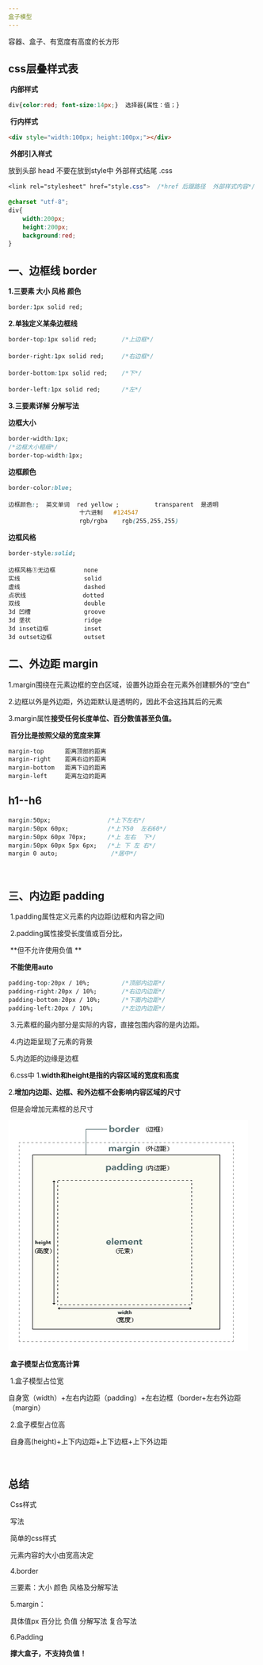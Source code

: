```yaml
---
盒子模型
---
```


容器、盒子、有宽度有高度的长方形

## css层叠样式表

​	**内部样式**

```css
div{color:red; font-size:14px;}  选择器{属性：值；}
```

​	**行内样式**

```html
<div style="width:100px; height:100px;"></div>
```

​	**外部引入样式**

放到头部 head 不要在放到style中  外部样式结尾  .css

```css
<link rel="stylesheet" href="style.css">  /*href 后跟路径  外部样式内容*/
```



```css
@charset "utf-8";
div{
	width:200px;
  	height:200px;
  	background:red;
}
```

## 一、边框线  border

**1.三要素 大小 风格 颜色**

```css
border:1px solid red;
```

**2.单独定义某条边框线**

```css
border-top:1px solid red; 	 	/*上边框*/

border-right:1px solid red;  	/*右边框*/

border-bottom:1px solid red; 	/*下*/

border-left:1px solid red; 		/*左*/
```

 **3.三要素详解 分解写法**

**边框大小**

```css
border-width:1px;
/*边框大小粗细*/
border-top-width:1px;
```

**边框颜色**

```css
border-color:blue;

边框颜色:;  英文单词  red yellow ;			transparent  是透明
					十六进制   #124547
					rgb/rgba    rgb(255,255,255)
```

**边框风格**

```css
border-style:solid;

边框风格①无边框		none
实线					solid
虚线					dashed
点状线			   	   dotted
双线					double
3d 凹槽				groove
3d 垄状				ridge
3d inset边框			inset
3d outset边框			outset
```

 

## 二、外边距  margin

1.margin围绕在元素边框的空白区域，设置外边距会在元素外创建额外的“空白”

2.边框以外是外边距，外边距默认是透明的，因此不会这挡其后的元素

3.margin属性**接受任何长度单位、百分数值甚至负值。**

​	**百分比是按照父级的宽度来算**

```css
margin-top		距离顶部的距离
margin-right	距离右边的距离
margin-bottom	距离下边的距离
margin-left		距离左边的距离
```

## h1--h6

```css
margin:50px;				/*上下左右*/
margin:50px 60px;			/*上下50  左右60*/
margin:50px 60px 70px;		/*上 左右  下*/
margin:50px 60px 5px 6px;	/*上 下 左 右*/
margin 0 auto;            	 /*居中*/
```

​						

## 三、内边距 padding

​	1.padding属性定义元素的内边距(边框和内容之间)

​	2.padding属性接受长度值或百分比，

​	**但不允许使用负值 **

​	**不能使用auto**

```css
padding-top:20px / 10%;			/*顶部内边距*/
padding-right:20px / 10%;		/*右边内边距*/
padding-bottom:20px / 10%;		/*下面内边距*/
padding-left:20px / 10%;		/*左边内边距*/
```

​	3.元素框的最内部分是实际的内容，直接包围内容的是内边距。

​	4.内边距呈现了元素的背景

​	5.内边距的边缘是边框

​	6.css中  1.**width和height是指的内容区域的宽度和高度**

​			 2.**增加内边距、边框、和外边框不会影响内容区域的尺寸**

​			但是会增加元素框的总尺寸

 ![1](03-盒子模型.assets/1.png)

​	**盒子模型占位宽高计算**

​		1.盒子模型占位宽

​		自身宽（width）+左右内边距（padding）+左右边框（border+左右外边距（margin）

​		2.盒子模型占位高

​		自身高(height)+上下内边距+上下边框+上下外边距

​	

## 总结

​		Css样式

​		写法

​		简单的css样式

​		元素内容的大小由宽高决定

​		4.border

​		三要素：大小 颜色 风格及分解写法

​		5.margin：

​		具体值px 百分比 负值 分解写法 复合写法

​		6.Padding

​		**撑大盒子，不支持负值！**